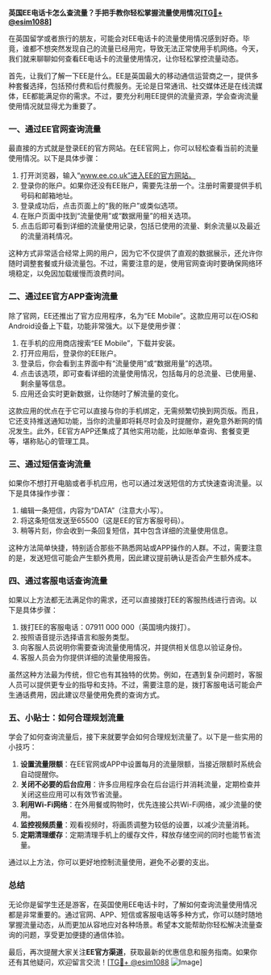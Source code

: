 **英国EE电话卡怎么查流量？手把手教你轻松掌握流量使用情况[[TG💪+ @esim1088](https://t.me/s/esim1088)]**

在英国留学或者旅行的朋友，可能会对EE电话卡的流量使用情况感到好奇。毕竟，谁都不想突然发现自己的流量已经用完，导致无法正常使用手机网络。今天，我们就来聊聊如何查看EE电话卡的流量使用情况，让你轻松掌控流量动态。

首先，让我们了解一下EE是什么。EE是英国最大的移动通信运营商之一，提供多种套餐选择，包括预付费和后付费服务。无论是日常通讯、社交媒体还是在线流媒体，EE都能满足你的需求。不过，要充分利用EE提供的流量资源，学会查询流量使用情况就显得尤为重要了。

### **一、通过EE官网查询流量**

最直接的方式就是登录EE的官方网站。在EE官网上，你可以轻松查看当前的流量使用情况。以下是具体步骤：

1. 打开浏览器，输入“www.ee.co.uk”进入EE的官方网站。
2. 登录你的账户。如果你还没有EE账户，需要先注册一个。注册时需要提供手机号码和邮箱地址。
3. 登录成功后，点击页面上的“我的账户”或类似选项。
4. 在账户页面中找到“流量使用”或“数据用量”的相关选项。
5. 点击后即可看到详细的流量使用记录，包括已使用的流量、剩余流量以及最近的流量消耗情况。

这种方式非常适合经常上网的用户，因为它不仅提供了直观的数据展示，还允许你随时调整套餐或升级流量包。不过，需要注意的是，使用官网查询时要确保网络环境稳定，以免因加载缓慢而浪费时间。

### **二、通过EE官方APP查询流量**

除了官网，EE还推出了官方应用程序，名为“EE Mobile”。这款应用可以在iOS和Android设备上下载，功能非常强大。以下是使用步骤：

1. 在手机的应用商店搜索“EE Mobile”，下载并安装。
2. 打开应用后，登录你的EE账户。
3. 登录后，你会看到主界面中有“流量使用”或“数据用量”的选项。
4. 点击该选项，即可查看详细的流量使用情况，包括每月的总流量、已使用量、剩余量等信息。
5. 应用还会实时更新数据，让你随时了解流量的变化。

这款应用的优点在于它可以直接与你的手机绑定，无需频繁切换到网页版。而且，它还支持推送通知功能，当你的流量即将耗尽时会及时提醒你，避免意外断网的情况发生。此外，EE官方APP还集成了其他实用功能，比如账单查询、套餐变更等，堪称贴心的管理工具。

### **三、通过短信查询流量**

如果你不想打开电脑或者手机应用，也可以通过发送短信的方式快速查询流量。以下是具体操作步骤：

1. 编辑一条短信，内容为“DATA”（注意大小写）。
2. 将这条短信发送至65500（这是EE的官方客服号码）。
3. 稍等片刻，你会收到一条回复短信，其中包含详细的流量使用信息。

这种方法简单快捷，特别适合那些不熟悉网站或APP操作的人群。不过，需要注意的是，发送短信可能会产生额外费用，因此建议提前确认是否会产生额外成本。

### **四、通过客服电话查询流量**

如果以上方法都无法满足你的需求，还可以直接拨打EE的客服热线进行咨询。以下是具体步骤：

1. 拨打EE的客服电话：07911 000 000（英国境内拨打）。
2. 按照语音提示选择语言和服务类型。
3. 向客服人员说明你需要查询流量使用情况，并提供相关信息以验证身份。
4. 客服人员会为你提供详细的流量使用报告。

虽然这种方法最为传统，但它也有其独特的优势。例如，在遇到复杂问题时，客服人员可以提供更专业的指导和支持。不过，需要注意的是，拨打客服电话可能会产生通话费用，因此建议尽量使用免费的查询方式。

### **五、小贴士：如何合理规划流量**

学会了如何查询流量后，接下来就要学会如何合理规划流量了。以下是一些实用的小技巧：

1. **设置流量限额**：在EE官网或APP中设置每月的流量限额，当接近限额时系统会自动提醒你。
2. **关闭不必要的后台应用**：许多应用程序会在后台运行并消耗流量，定期检查并关闭这些应用可以有效节省流量。
3. **利用Wi-Fi网络**：在外用餐或购物时，优先连接公共Wi-Fi网络，减少流量的使用。
4. **监控视频质量**：观看视频时，将画质调整为较低的设置，以减少流量消耗。
5. **定期清理缓存**：定期清理手机上的缓存文件，释放存储空间的同时也能节省流量。

通过以上方法，你可以更好地控制流量使用，避免不必要的支出。

### **总结**

无论你是留学生还是游客，在英国使用EE电话卡时，了解如何查询流量使用情况都是非常重要的。通过官网、APP、短信或客服电话等多种方式，你可以随时随地掌握流量动态，从而更加从容地应对各种场景。希望本文能帮助你轻松解决流量查询的问题，享受更加便捷的通信体验。

最后，再次提醒大家关注**EE官方渠道**，获取最新的优惠信息和服务指南。如果你还有其他疑问，欢迎留言交流！[[TG💪+ @esim1088](https://t.me/s/esim1088) ![Image](https://i.postimg.cc/4NQfJmqS/Snipaste-2025-05-13-00-14-12.png)]